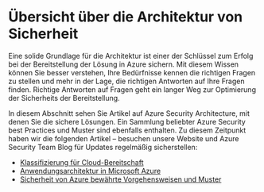 <properties
   pageTitle="Security Architecture Übersicht | Microsoft Azure"
   description="Der Artikel enthält eine Architekturübersicht Sicherheit von Azure und eine kuratierte Liste von Artikeln."
   services="security"
   documentationCenter="na"
   authors="TomShinder"
   manager="MBaldwin"
   editor="TomSh"/>

<tags
   ms.service="security"
   ms.devlang="na"
   ms.topic="article"
   ms.tgt_pltfrm="na"
   ms.workload="na"
   ms.date="08/16/2016"
   ms.author="yurid"/>

# <a name="security-architecture-overview"></a>Übersicht über die Architektur von Sicherheit

Eine solide Grundlage für die Architektur ist einer der Schlüssel zum Erfolg bei der Bereitstellung der Lösung in Azure sichern. Mit diesem Wissen können Sie besser verstehen, Ihre Bedürfnisse kennen die richtigen Fragen zu stellen und mehr in der Lage, die richtigen Antworten auf Ihre Fragen finden. Richtige Antworten auf Fragen geht ein langer Weg zur Optimierung der Sicherheits der Bereitstellung.

In diesem Abschnitt sehen Sie Artikel auf Azure Security Architecture, mit denen Sie die sichere Lösungen. Ein Sammlung beliebter Azure Security best Practices und Muster sind ebenfalls enthalten. Zu diesem Zeitpunkt haben wir die folgenden Artikel – besuchen unsere Website und Azure Security Team Blog für Updates regelmäßig sicherstellen:

- [Klassifizierung für Cloud-Bereitschaft](azure-security-data-classification.md)
- [Anwendungsarchitektur in Microsoft Azure](security-application-architecture-on-azure.md)
- [Sicherheit von Azure bewährte Vorgehensweisen und Muster](security-best-practices-and-patterns.md)
